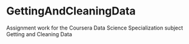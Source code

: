 GettingAndCleaningData
======================

Assignment work for the Coursera Data Science Specialization subject Getting and Cleaning Data
